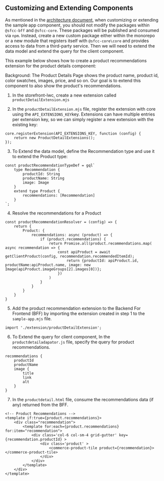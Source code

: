 ## Customizing and Extending Components

As mentioned in the [architecture document](architecture.md), when customizing or extending the sample app component, you should not modify the packages within `@sfcc-bff` and `@sfcc-core`. These packages will be published and consumed via `npm`. Instead, create a new custom package either within the monorepo or a new module that registers itself with `@sfcc-core\core` and provides access to data from a third-party service. Then we will need to extend the data model and extend the query for the client component.


This example below shows how to create a product recommendations extension for the product details component:

Background: The Product Details Page shows the product name, product id, color swatches, images, price, and so on. Our goal is to extend this component to also show the product's recommendations. 

1. In the storefront-lwc, create a new extension called `productDetailExtension.mjs`

2. In the `productDetailExtension.mjs` file, register the extension with core using the `API_EXTENSIONS_KEY`key. Extensions can have multiple entries per extension key, so we can simply register a new extension with the existing key: 

```
core.registerExtension(API_EXTENSIONS_KEY, function (config) {
    return new ProductDetailExtensions();
});
```

3. To Extend the data model, define the Recommendation type and use it to extend the Product type: 

```
const productRecommendationTypeDef = gql`
    type Recommendation {
        productId: String
        productName: String
        image: Image
    }
    extend type Product {
        recommendations: [Recommendation]
    }
`;
``` 

4. Resolve the recommendations for a Product
```
const productRecommendationResolver = (config) => {
    return {
        Product: {
            recommendations: async (product) => {
                if (product.recommendations) {
                    return Promise.all(product.recommendations.map( async recommendation => {
                        const apiProduct = await getClientProduct(config, recommendation.recommendedItemId);
                            return {productId: apiProduct.id, productName:apiProduct.name, image: new Image(apiProduct.imageGroups[2].images[0])};
                        })
                    )
                }
            }
        }
    }
}
```

5. Add the product recommendation extension to the Backend For Frontend (BFF) by importing the extension created in step 1 to the `sample-app.mjs` file. 
```
import './extension/productDetailExtension';
```

6. To Extend the query for client component, In the `productdetailadapator.js` file, specify the query for product recommendations.
```
recommendations {
    productId
    productName
    image {
        title
        link
        alt
    }
}
```

7. In the `productdetail.html` file, consume the recommendations data (if any) returned from the BFF.
``` 
<!-- Product Recommendations -->
<template if:true={product.recommendations}>
    <div class="recommendation">
        <template for:each={product.recommendations} for:item="recommendation">
            <div class='col-6 col-sm-4 grid-gutter' key={recommendation.productId} >
                <div class='product' >
                    <commerce-product-tile product={recommendation}></commerce-product-tile>
                </div>
            </div>
        </template>
    </div>
</template>
```